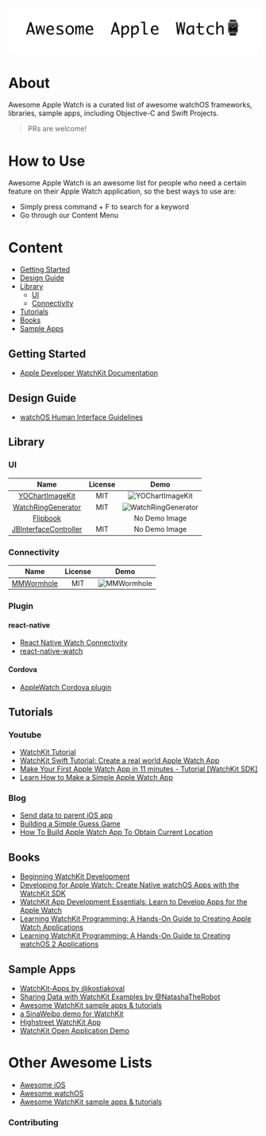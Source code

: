 ![logo](image/awesome-apple-watch.png)

# About

Awesome Apple Watch is a curated list of awesome watchOS frameworks, libraries, sample apps, including Objective-C and Swift Projects.

> PRs are welcome! 

# How to Use

Awesome Apple Watch is an awesome list for people who need a certain feature on their Apple Watch application, so the best ways to use are:

* Simply press command + F to search for a keyword
* Go through our Content Menu

# Content

* [Getting Started](#getting-started)
* [Design Guide](#design-guide)
* [Library](#library)
    * [UI](#ui)
    * [Connectivity](#connectivity)
* [Tutorials](#tutorials)
* [Books](#books)
* [Sample Apps](#sample-apps)

## Getting Started

* [Apple Developer WatchKit Documentation](https://developer.apple.com/documentation/watchkit)

## Design Guide

* [watchOS Human Interface Guidelines](https://developer.apple.com/design/human-interface-guidelines/watchos/overview/themes/)

## Library

### UI

| Name | License | Demo |
|:----:|:-------:|:----:|
| [YOChartImageKit](https://github.com/yasuoza/YOChartImageKit) | MIT | ![YOChartImageKit](https://raw.githubusercontent.com/yasuoza/YOChartImageKit/assets/images/watchos/all.png) |
| [WatchRingGenerator](https://github.com/radianttap/WatchRingGenerator) | MIT | ![WatchRingGenerator](https://github.com/radianttap/WatchRingGenerator/blob/master/screen.png) |
| [Flipbook](https://github.com/frosty/Flipbook) | | No Demo Image |
| [JBInterfaceController](https://github.com/mikeswanson/JBInterfaceController) | MIT | No Demo Image |

### Connectivity

| Name | License | Demo |
|:----:|:-------:|:----:|
| [MMWormhole](https://github.com/mutualmobile/MMWormhole) | MIT | ![MMWormhole](https://github.com/mutualmobile/MMWormhole/blob/master/MMWormhole.gif) |

### Plugin

#### react-native

* [React Native Watch Connectivity](https://github.com/mtford90/react-native-watch-connectivity)
* [react-native-watch](https://github.com/conorbuck/react-native-watch)

#### Cordova

* [AppleWatch Cordova plugin](https://github.com/Telerik-Verified-Plugins/AppleWatch)

## Tutorials

### Youtube

* [WatchKit Tutorial](https://www.youtube.com/watch?v=MAMAqvjPWxo&list=PLveAIogCrRlX2KIm8rfytPArufhV9knnV)
* [WatchKit Swift Tutorial: Create a real world Apple Watch App](https://www.youtube.com/watch?v=sZAT8wNJnF0)
* [Make Your First Apple Watch App in 11 minutes - Tutorial [WatchKit SDK]](https://www.youtube.com/watch?v=MeGArZtbGZ8)
* [Learn How to Make a Simple Apple Watch App](https://www.youtube.com/watch?v=_l393Xm-qsU)

### Blog

* [Send data to parent iOS app](https://kristina.io/send-data-to-parent-ios-app/)
* [Building a Simple Guess Game](https://www.appcoda.com/watchkit-introduction-tutorial/)
* [How To Build Apple Watch App To Obtain Current Location](https://www.spaceotechnologies.com/build-apple-watch-app-watchkit-tutorial/)

## Books

* [Beginning WatchKit Development](https://www.amazon.com/Beginning-WatchKit-Development-Cory-Bohon/dp/1542751438?SubscriptionId=AKIAILSHYYTFIVPWUY6Q&tag=duckduckgo-d-20&linkCode=xm2&camp=2025&creative=165953&creativeASIN=1542751438)
* [Developing for Apple Watch: Create Native watchOS Apps with the WatchKit SDK](https://www.amazon.com/Developing-Apple-Watch-watchOS-WatchKit/dp/168050133X?SubscriptionId=AKIAILSHYYTFIVPWUY6Q&tag=duckduckgo-d-20&linkCode=xm2&camp=2025&creative=165953&creativeASIN=168050133X)
* [WatchKit App Development Essentials: Learn to Develop Apps for the Apple Watch](https://www.amazon.com/WatchKit-App-Development-Essentials-Develop/dp/1512302570?SubscriptionId=AKIAILSHYYTFIVPWUY6Q&tag=duckduckgo-d-20&linkCode=xm2&camp=2025&creative=165953&creativeASIN=1512302570)
* [Learning WatchKit Programming: A Hands-On Guide to Creating Apple Watch Applications](https://www.amazon.com/Learning-WatchKit-Programming-Hands-Applications/dp/0134195442?SubscriptionId=AKIAILSHYYTFIVPWUY6Q&tag=duckduckgo-d-20&linkCode=xm2&camp=2025&creative=165953&creativeASIN=0134195442)
* [Learning WatchKit Programming: A Hands-On Guide to Creating watchOS 2 Applications](https://www.amazon.com/Learning-WatchKit-Programming-Hands-Applications-ebook/dp/B018F3JUFE?SubscriptionId=AKIAILSHYYTFIVPWUY6Q&tag=duckduckgo-d-20&linkCode=xm2&camp=2025&creative=165953&creativeASIN=B018F3JUFE)

## Sample Apps

* [WatchKit-Apps by @kostiakoval](https://github.com/kostiakoval/WatchKit-Apps)
* [Sharing Data with WatchKit Examples by @NatashaTheRobot](https://github.com/NatashaTheRobot/watchkit)
* [Awesome WatchKit sample apps & tutorials](https://github.com/sanketfirodiya/sample-watchkit-apps)
* [a SinaWeibo demo for WatchKit](https://github.com/kof97500/SinaWeibo-WatchKit)
* [Highstreet WatchKit App](https://github.com/GetHighstreet/HighstreetWatchApp)
* [WatchKit Open Application Demo](https://github.com/NatashaTheRobot/WatchKitOpenApplicationDemo)

# Other Awesome Lists

* [Awesome iOS](https://github.com/vsouza/awesome-ios)
* [Awesome watchOS](https://github.com/yenchenlin/awesome-watchos)
* [Awesome WatchKit sample apps & tutorials](https://github.com/sanketfirodiya/sample-watchkit-apps)

### Contributing
